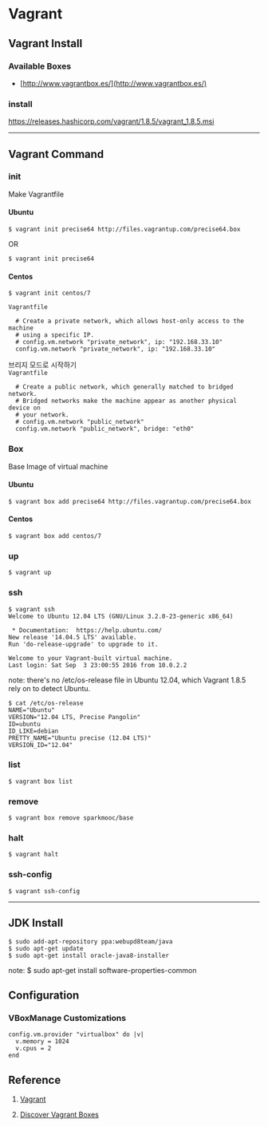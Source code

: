 Vagrant
=======


Vagrant Install
---------------

### Available Boxes
* [http://www.vagrantbox.es/](http://www.vagrantbox.es/)

### install

https://releases.hashicorp.com/vagrant/1.8.5/vagrant_1.8.5.msi

---

Vagrant Command 
---------------

### init

Make Vagrantfile

#### Ubuntu

```
$ vagrant init precise64 http://files.vagrantup.com/precise64.box 
```
OR
```
$ vagrant init precise64
```

#### Centos

```
$ vagrant init centos/7
```

`Vagrantfile`
```
  # Create a private network, which allows host-only access to the machine
  # using a specific IP.
  # config.vm.network "private_network", ip: "192.168.33.10"
  config.vm.network "private_network", ip: "192.168.33.10"
```

브리지 모드로 시작하기  
`Vagrantfile`
```
  # Create a public network, which generally matched to bridged network.
  # Bridged networks make the machine appear as another physical device on
  # your network.
  # config.vm.network "public_network"
  config.vm.network "public_network", bridge: "eth0"
```

### Box

Base Image of virtual machine

#### Ubuntu

```
$ vagrant box add precise64 http://files.vagrantup.com/precise64.box 
```

#### Centos

```
$ vagrant box add centos/7
```

### up

```
$ vagrant up
```

### ssh 

```
$ vagrant ssh 
Welcome to Ubuntu 12.04 LTS (GNU/Linux 3.2.0-23-generic x86_64)

 * Documentation:  https://help.ubuntu.com/
New release '14.04.5 LTS' available.
Run 'do-release-upgrade' to upgrade to it.

Welcome to your Vagrant-built virtual machine.
Last login: Sat Sep  3 23:00:55 2016 from 10.0.2.2
```

note: there's no /etc/os-release file in Ubuntu 12.04, which Vagrant 1.8.5 rely on to detect Ubuntu.

```
$ cat /etc/os-release
NAME="Ubuntu"
VERSION="12.04 LTS, Precise Pangolin"
ID=ubuntu
ID_LIKE=debian
PRETTY_NAME="Ubuntu precise (12.04 LTS)"
VERSION_ID="12.04"
```

### list 

```
$ vagrant box list 
```

### remove 

```
$ vagrant box remove sparkmooc/base 
```

### halt 

```
$ vagrant halt
```

### ssh-config 

```
$ vagrant ssh-config
```

---

JDK Install 
-----------

```
$ sudo add-apt-repository ppa:webupd8team/java
$ sudo apt-get update
$ sudo apt-get install oracle-java8-installer
```

note: 
$ sudo apt-get install software-properties-common

Configuration
-------------

### VBoxManage Customizations
```
config.vm.provider "virtualbox" do |v|
  v.memory = 1024
  v.cpus = 2
end
```

Reference
---------

1. [Vagrant](https://www.vagrantup.com/docs/virtualbox/configuration.html)

2. [Discover Vagrant Boxes](https://app.vagrantup.com/boxes/search?utf8=%E2%9C%93&sort=downloads&provider=&q=official%20ubuntu)

